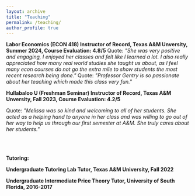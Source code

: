 ```yaml
---
layout: archive
title: "Teaching"
permalink: /teaching/
author_profile: true
---
```


**Labor Economics (ECON 418) Instructor of Record, Texas A&M Unversity, Summer 2024, Course Evaluation: 4.8/5**
Quote: *"She was very positive and engaging, I enjoyed her classes and felt like I learned a lot. I also really appreciated how many real world studies she taught us about, as I feel many econ courses do not go the extra mile to show students the most recent research being done."*
Quote: *"Professor Gentry is so passionate about her teaching which made this class very fun."*

**Hullabaloo U (Freshman Seminar) Instructor of Record, Texas A&M Unversity, Fall 2023, Course Evaluation: 4.2/5**

Quote: *"Melissa was so kind and welcoming to all of her students. She acted as a helping hand to anyone in her class and was willing to go out of her way to help us through our first semester at A&M. She truly cares about her students."*


<br/><br/>

**Tutoring:**

**Undergraduate Tutoring Lab Tutor, Texas A&M University, Fall 2022**

**Undergraduate Intermediate Price Theory Tutor, University of South Florida, 2016-2017**

